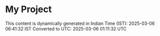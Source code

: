 # My Project

This content is dynamically generated in Indian Time (IST): 2025-03-06 06:41:32 IST
Converted to UTC: 2025-03-06 01:11:32 UTC
